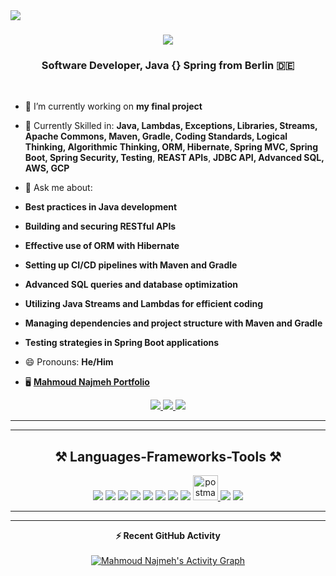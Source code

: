 <img align="left" src="https://img.shields.io/badge/visitors-1120-blue" />
<h1 align="center">
    <img src="https://readme-typing-svg.herokuapp.com/?font=Righteous&size=35&center=true&vCenter=true&width=500&height=70&duration=4000&color=%23663446&lines=Hi+There!+👋;+I'm+Mahmoud+Najmeh!;">

</h1>
<h3 align="center">Software Developer, Java {} Spring from Berlin 🇩🇪</h3>
<br/>

- 🔭 I’m currently working on **my final project**
- 🌱 Currently Skilled in:  **Java, Lambdas, Exceptions, Libraries, Streams, Apache Commons, Maven, Gradle, Coding Standards, Logical Thinking,
                              Algorithmic Thinking, ORM, Hibernate, Spring MVC, Spring Boot, Spring Security, Testing**, **REAST APIs**, **JDBC API, Advanced SQL, AWS, GCP**
- 💬 Ask me about:
- **Best practices in Java development**
- **Building and securing RESTful APIs**
- **Effective use of ORM with Hibernate**
- **Setting up CI/CD pipelines with Maven and Gradle**
- **Advanced SQL queries and database optimization**
- **Utilizing Java Streams and Lambdas for efficient coding**
- **Managing dependencies and project structure with Maven and Gradle**
- **Testing strategies in Spring Boot applications**

- 😄 Pronouns: **He/Him**
- 🖥️ **[Mahmoud Najmeh Portfolio](https://mn10101.github.io/portfolio-mn/)**
</div>
<div align="center"> 
  <a href="mailto:mn.de@outlook.com">
    <img src="https://img.shields.io/badge/Outlook-0078D4?style=for-the-badge&logo=microsoft-outlook&logoColor=white" />
  </a>
  <a href="https://www.linkedin.com/in/mahmoud-najmeh-b53172211?utm_source=share&utm_campaign=share_via&utm_content=profile&utm_medium=ios_app" target="_blank">
    <img src="https://img.shields.io/badge/LinkedIn-0077B5?style=for-the-badge&logo=linkedin&logoColor=white" />
  </a>
  <a href="https://www.xing.com/profile/Mahmoud_Najmeh031649/web_profiles" target="_blank">
    <img src="https://img.shields.io/badge/Xing-006567?style=for-the-badge&logo=xing&logoColor=white" />
  </a>

</div>
<hr/>
<hr/>
<h2 align="center">⚒️ Languages-Frameworks-Tools ⚒️</h2>
<div align="center">
    <img src="https://skillicons.dev/icons?i=java,spring,mysql,postgresql,windows,linux" />
    <img src="https://skillicons.dev/icons?i=javascript,bootstrap,css,html" />
    <img src="https://img.icons8.com/color/48/000000/thymeleaf.png" />
    <img src="https://skillicons.dev/icons?i=github,vscode" />
    <img src="https://img.icons8.com/color/48/000000/intellij-idea.png" />
    <img src="https://skillicons.dev/icons?i=eclipse" />
    <img src="https://img.icons8.com/color/48/000000/c-sharp-logo.png" />
   <img src="https://skillicons.dev/icons?i=php" />
    <a href="https://postman.com" target="_blank" rel="noreferrer"> <img src="https://www.vectorlogo.zone/logos/getpostman/getpostman-icon.svg" alt="postman" width="40" height="40"/> </a>
    <img src="https://img.icons8.com/color/48/000000/amazon-web-services.png" />
    <img src="https://img.icons8.com/color/48/000000/google-cloud-platform.png" /><br/>
    <hr/>
<hr/>
<summary><b>⚡ Recent GitHub Activity</b></summary>
  <br/>
   <a href="https://github.com/MN10101"><img alt="Mahmoud Najmeh's Activity Graph" src="https://github-readme-activity-graph.vercel.app/graph?username=uraniumkid30&custom_title=Mahmoud's%20Contribution%20Graph&theme=vue" /></a>
  <br/>

</div>
<br/>
